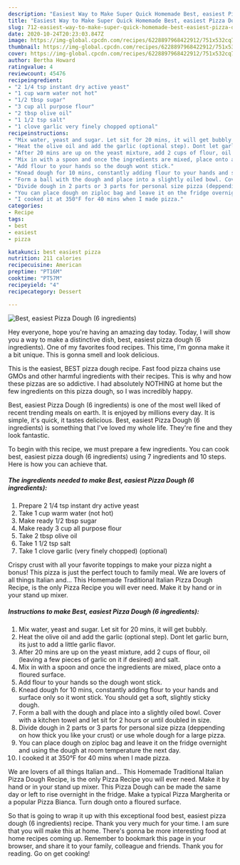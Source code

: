 ```yaml
---
description: "Easiest Way to Make Super Quick Homemade Best, easiest Pizza Dough (6 ingredients)"
title: "Easiest Way to Make Super Quick Homemade Best, easiest Pizza Dough (6 ingredients)"
slug: 712-easiest-way-to-make-super-quick-homemade-best-easiest-pizza-dough-6-ingredients
date: 2020-10-24T20:23:03.847Z
image: https://img-global.cpcdn.com/recipes/6228897968422912/751x532cq70/best-easiest-pizza-dough-6-ingredients-recipe-main-photo.jpg
thumbnail: https://img-global.cpcdn.com/recipes/6228897968422912/751x532cq70/best-easiest-pizza-dough-6-ingredients-recipe-main-photo.jpg
cover: https://img-global.cpcdn.com/recipes/6228897968422912/751x532cq70/best-easiest-pizza-dough-6-ingredients-recipe-main-photo.jpg
author: Bertha Howard
ratingvalue: 4
reviewcount: 45476
recipeingredient:
- "2 1/4 tsp instant dry active yeast"
- "1 cup warm water not hot"
- "1/2 tbsp sugar"
- "3 cup all purpose flour"
- "2 tbsp olive oil"
- "1 1/2 tsp salt"
- "1 clove garlic very finely chopped optional"
recipeinstructions:
- "Mix water, yeast and sugar. Let sit for 20 mins, it will get bubbly."
- "Heat the olive oil and add the garlic (optional step). Dont let garlic burn, its just to add a little garlic flavor."
- "After 20 mins are up on the yeast mixture, add 2 cups of flour, oil (leaving a few pieces of garlic on it if desired) and salt."
- "Mix in with a spoon and once the ingredients are mixed, place onto a floured surface."
- "Add flour to your hands so the dough wont stick."
- "Knead dough for 10 mins, constantly adding flour to your hands and surface only so it wont stick. You should get a soft, slightly sticky dough."
- "Form a ball with the dough and place into a slightly oiled bowl. Cover with a kitchen towel and let sit for 2 hours or until doubled in size."
- "Divide dough in 2 parts or 3 parts for personal size pizza (deppending on how thick you like your crust) or use whole dough for a large pizza."
- "You can place dough on ziploc bag and leave it on the fridge overnight and using the dough at room temperature the next day."
- "I cooked it at 350°F for 40 mins when I made pizza."
categories:
- Recipe
tags:
- best
- easiest
- pizza

katakunci: best easiest pizza 
nutrition: 211 calories
recipecuisine: American
preptime: "PT16M"
cooktime: "PT57M"
recipeyield: "4"
recipecategory: Dessert

---
```



![Best, easiest Pizza Dough (6 ingredients)](https://img-global.cpcdn.com/recipes/6228897968422912/751x532cq70/best-easiest-pizza-dough-6-ingredients-recipe-main-photo.jpg)

Hey everyone, hope you're having an amazing day today. Today, I will show you a way to make a distinctive dish, best, easiest pizza dough (6 ingredients). One of my favorites food recipes. This time, I'm gonna make it a bit unique. This is gonna smell and look delicious.

This is the easiest, BEST pizza dough recipe. Fast food pizza chains use GMOs and other harmful ingredients with their recipes. This is why and how these pizzas are so addictive. I had absolutely NOTHING at home but the few ingredients on this pizza dough, so I was incredibly happy.

Best, easiest Pizza Dough (6 ingredients) is one of the most well liked of recent trending meals on earth. It is enjoyed by millions every day. It is simple, it's quick, it tastes delicious. Best, easiest Pizza Dough (6 ingredients) is something that I've loved my whole life. They're fine and they look fantastic.


To begin with this recipe, we must prepare a few ingredients. You can cook best, easiest pizza dough (6 ingredients) using 7 ingredients and 10 steps. Here is how you can achieve that.

<!--inarticleads1-->

##### The ingredients needed to make Best, easiest Pizza Dough (6 ingredients):

1. Prepare 2 1/4 tsp instant dry active yeast
1. Take 1 cup warm water (not hot)
1. Make ready 1/2 tbsp sugar
1. Make ready 3 cup all purpose flour
1. Take 2 tbsp olive oil
1. Take 1 1/2 tsp salt
1. Take 1 clove garlic (very finely chopped) (optional)


Crispy crust with all your favorite toppings to make your pizza night a bonus! This pizza is just the perfect touch to family meal. We are lovers of all things Italian and… This Homemade Traditional Italian Pizza Dough Recipe, is the only Pizza Recipe you will ever need. Make it by hand or in your stand up mixer. 

<!--inarticleads2-->

##### Instructions to make Best, easiest Pizza Dough (6 ingredients):

1. Mix water, yeast and sugar. Let sit for 20 mins, it will get bubbly.
1. Heat the olive oil and add the garlic (optional step). Dont let garlic burn, its just to add a little garlic flavor.
1. After 20 mins are up on the yeast mixture, add 2 cups of flour, oil (leaving a few pieces of garlic on it if desired) and salt.
1. Mix in with a spoon and once the ingredients are mixed, place onto a floured surface.
1. Add flour to your hands so the dough wont stick.
1. Knead dough for 10 mins, constantly adding flour to your hands and surface only so it wont stick. You should get a soft, slightly sticky dough.
1. Form a ball with the dough and place into a slightly oiled bowl. Cover with a kitchen towel and let sit for 2 hours or until doubled in size.
1. Divide dough in 2 parts or 3 parts for personal size pizza (deppending on how thick you like your crust) or use whole dough for a large pizza.
1. You can place dough on ziploc bag and leave it on the fridge overnight and using the dough at room temperature the next day.
1. I cooked it at 350°F for 40 mins when I made pizza.


We are lovers of all things Italian and… This Homemade Traditional Italian Pizza Dough Recipe, is the only Pizza Recipe you will ever need. Make it by hand or in your stand up mixer. This Pizza Dough can be made the same day or left to rise overnight in the fridge. Make a typical Pizza Margherita or a popular Pizza Bianca. Turn dough onto a floured surface. 

So that is going to wrap it up with this exceptional food best, easiest pizza dough (6 ingredients) recipe. Thank you very much for your time. I am sure that you will make this at home. There's gonna be more interesting food at home recipes coming up. Remember to bookmark this page in your browser, and share it to your family, colleague and friends. Thank you for reading. Go on get cooking!
